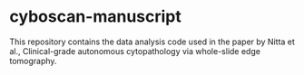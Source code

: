 # cyboscan-manuscript
This repository contains the data analysis code used in the paper by Nitta et al., Clinical-grade autonomous cytopathology via whole-slide edge tomography.
